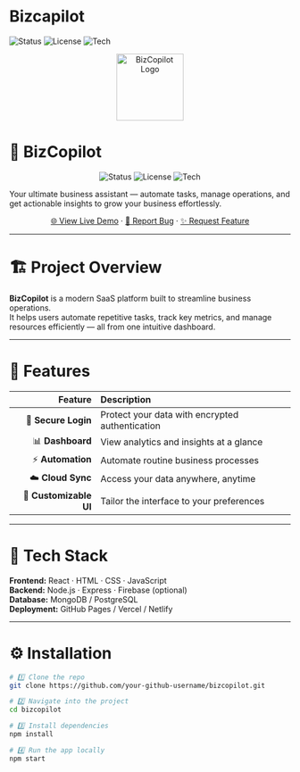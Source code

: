 # Bizcapilot
![Status](https://img.shields.io/badge/Status-Active-brightgreen)
![License](https://img.shields.io/badge/License-MIT-blue)
![Tech](https://img.shields.io/badge/Built%20With-React-orange)

<!-- PROJECT LOGO -->
<p align="center">
  <img src="https://cdn-icons-png.flaticon.com/512/906/906324.png" alt="BizCopilot Logo" width="120" />
</p>

# 🚀 BizCopilot

<p align="center">
  <img alt="Status" src="https://img.shields.io/badge/Status-Active-brightgreen" />
  <img alt="License" src="https://img.shields.io/badge/License-MIT-blue" />
  <img alt="Tech" src="https://img.shields.io/badge/Built%20With-React-orange" />
</p>

Your ultimate business assistant — automate tasks, manage operations, and get actionable insights to grow your business effortlessly.

<p align="center">
  <a href="LIVE_DEMO_URL">🌐 View Live Demo</a>
  ·
  <a href="https://github.com/your-github-username/bizcopilot/issues">🐞 Report Bug</a>
  ·
  <a href="https://github.com/your-github-username/bizcopilot/pulls">✨ Request Feature</a>
</p>

---

# 🏗️ Project Overview

**BizCopilot** is a modern SaaS platform built to streamline business operations.  
It helps users automate repetitive tasks, track key metrics, and manage resources efficiently — all from one intuitive dashboard.

---

# 🌟 Features

| Feature | Description |
|--------:|:------------|
| 🔐 **Secure Login** | Protect your data with encrypted authentication |
| 📊 **Dashboard** | View analytics and insights at a glance |
| ⚡ **Automation** | Automate routine business processes |
| ☁️ **Cloud Sync** | Access your data anywhere, anytime |
| 🎨 **Customizable UI** | Tailor the interface to your preferences |

---

# 🧰 Tech Stack

**Frontend:** React · HTML · CSS · JavaScript  
**Backend:** Node.js · Express · Firebase (optional)  
**Database:** MongoDB / PostgreSQL  
**Deployment:** GitHub Pages / Vercel / Netlify

---

# ⚙️ Installation

```bash
# 1️⃣ Clone the repo
git clone https://github.com/your-github-username/bizcopilot.git

# 2️⃣ Navigate into the project
cd bizcopilot

# 3️⃣ Install dependencies
npm install

# 4️⃣ Run the app locally
npm start
